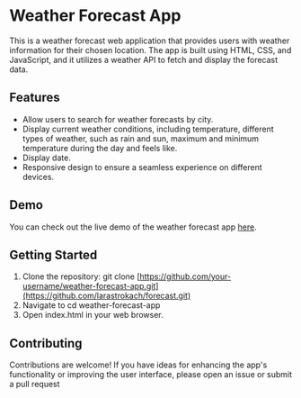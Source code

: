 # Weather Forecast App

This is a weather forecast web application that provides users with weather information for their chosen location. The app is built using HTML, CSS, and JavaScript, and it utilizes a weather API to fetch and display the forecast data.

## Features

- Allow users to search for weather forecasts by city.
- Display current weather conditions, including temperature, different types of weather, such as rain and sun, maximum and minimum temperature during the day and feels like.
- Display date.
- Responsive design to ensure a seamless experience on different devices.

## Demo

You can check out the live demo of the weather forecast app [here](https://forecast-weather-forecast.glitch.me/).

## Getting Started

1. Clone the repository:
git clone [https://github.com/your-username/weather-forecast-app.git](https://github.com/larastrokach/forecast.git)
2. Navigate to cd weather-forecast-app
3. Open index.html in your web browser.
   
## Contributing
Contributions are welcome! If you have ideas for enhancing the app's functionality or improving the user interface, please open an issue or submit a pull request
